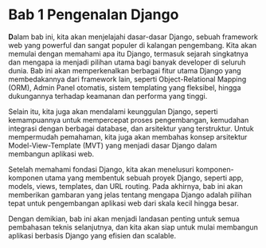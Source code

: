# Bab 1 Pengenalan Django

**D**alam bab ini, kita akan menjelajahi dasar-dasar Django, sebuah
framework web yang powerful dan sangat populer di kalangan pengembang.
Kita akan memulai dengan memahami apa itu Django, termasuk sejarah
singkatnya dan mengapa ia menjadi pilihan utama bagi banyak developer di
seluruh dunia. Bab ini akan memperkenalkan berbagai fitur utama Django
yang membedakannya dari framework lain, seperti Object-Relational
Mapping (ORM), Admin Panel otomatis, sistem templating yang fleksibel,
hingga dukungannya terhadap keamanan dan performa yang tinggi.

Selain itu, kita juga akan mendalami keunggulan Django, seperti
kemampuannya untuk mempercepat proses pengembangan, kemudahan integrasi
dengan berbagai database, dan arsitektur yang terstruktur. Untuk
mempermudah pemahaman, kita juga akan membahas konsep arsitektur
Model-View-Template (MVT) yang menjadi dasar Django dalam membangun
aplikasi web.

Setelah memahami fondasi Django, kita akan menelusuri komponen-komponen
utama yang membentuk sebuah proyek Django, seperti app, models, views,
templates, dan URL routing. Pada akhirnya, bab ini akan memberikan
gambaran yang jelas tentang mengapa Django adalah pilihan tepat untuk
pengembangan aplikasi web dari skala kecil hingga besar.

Dengan demikian, bab ini akan menjadi landasan penting untuk semua
pembahasan teknis selanjutnya, dan kita akan siap untuk mulai membangun
aplikasi berbasis Django yang efisien dan scalable.
